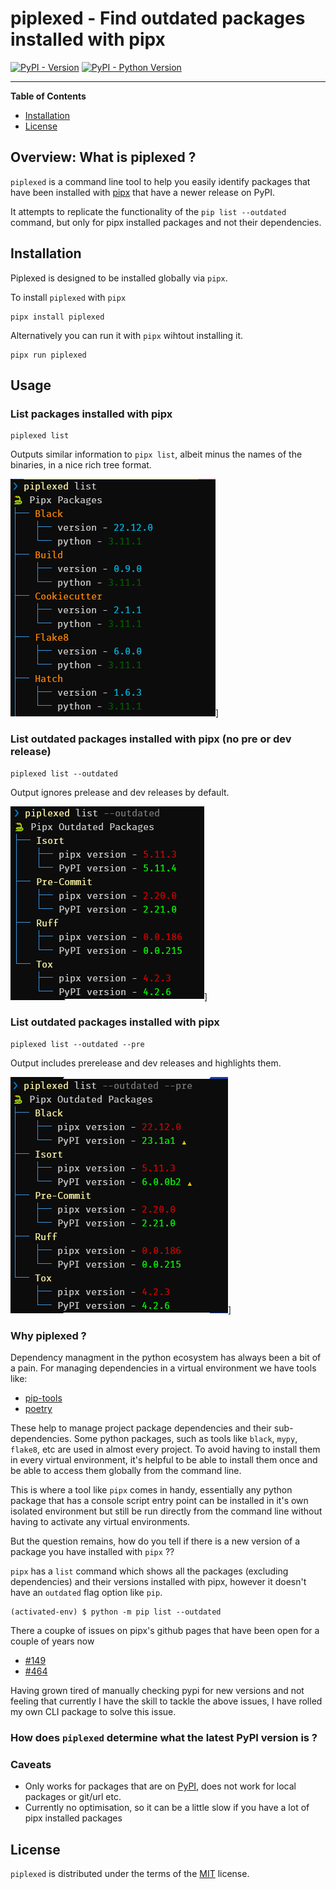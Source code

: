 # piplexed - Find outdated packages installed with pipx

[![PyPI - Version](https://img.shields.io/pypi/v/piplexed.svg)](https://pypi.org/project/piplexed)
[![PyPI - Python Version](https://img.shields.io/pypi/pyversions/piplexed.svg)](https://pypi.org/project/piplexed)

-----

**Table of Contents**

- [Installation](#installation)
- [License](#license)

## Overview: What is piplexed ?

`piplexed` is a command line tool to help you easily identify packages that have been installed with [pipx](https://github.com/pypa/pipx) that have a newer release on PyPI. 

It attempts to replicate the functionality of the `pip list --outdated` command, but only for pipx installed packages and not their dependencies.


## Installation

Piplexed is designed to be installed globally via `pipx`.

To install `piplexed` with `pipx`

```console
pipx install piplexed
```

Alternatively you can run it with `pipx` wihtout installing it.

```console
pipx run piplexed
```

## Usage


### List packages installed with pipx


```console
piplexed list
```
Outputs similar information to `pipx list`, albeit minus the names of the binaries, in a nice rich tree format.

![piplesed list output](img\piplexed-list.PNG "piplexed list")]

### List outdated packages installed with pipx (no pre or dev release)

```console
piplexed list --outdated
```
Output ignores prelease and dev releases by default.

![piplexed list outdated output](img\piplexed-list-outdated.PNG "piplexed list outdated")]


### List outdated packages installed with pipx


```console
piplexed list --outdated --pre
```
Output includes prerelease and dev releases and highlights them.

![piplexed list outdated pre output](img\piplexed-list-outdated-pre.PNG "piplexed list pre outdated")]
### Why piplexed ?

Dependency managment in the python ecosystem has always been a bit of a pain. For managing dependencies in a virtual environment we have tools like:
- [pip-tools](https://github.com/jazzband/pip-tools)
- [poetry](https://github.com/python-poetry/poetry)

These help to manage project package dependencies and their sub-dependencies.
Some python packages, such as tools like `black`, `mypy`, `flake8`, etc are used in almost every project. To avoid having to install them in every virtual environment, it's helpful to be able to install them once and be able to access them globally from the command line.

This is where a tool like `pipx` comes in handy, essentially any python package that has a console script entry point can be installed in it's own isolated environment but still be run directly from the command line without having to activate any virtual environments.

But the question remains, how do you tell if there is a new version of a package you have installed with `pipx` ??

`pipx` has a `list` command which shows all the packages (excluding dependencies) and their versions installed with pipx, however it doesn't have an `outdated` flag option like `pip`.

```console
(activated-env) $ python -m pip list --outdated
```
There a coupke of issues on pipx's github pages that have been open for a couple of years now
- [#149](https://github.com/pypa/pipx/issues/149)
- [#464](https://github.com/pypa/pipx/issues/464)

Having grown tired of manually checking pypi for new versions and not feeling that currently I have the skill to tackle the above issues, I have rolled my own CLI package to solve this issue.

### How does `piplexed` determine what the latest PyPI version is ?




### Caveats

- Only works for packages that are on [PyPI](https://pypi.org), does not work for local packages or git/url etc.
- Currently no optimisation, so it can be a little slow if you have a lot of pipx installed packages



## License

`piplexed` is distributed under the terms of the [MIT](https://spdx.org/licenses/MIT.html) license.
